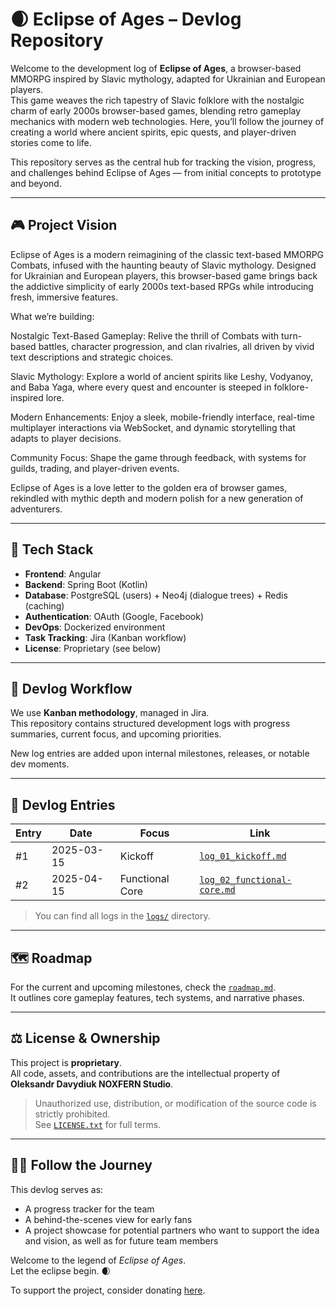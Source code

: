 # 🌒 Eclipse of Ages – Devlog Repository

Welcome to the development log of **Eclipse of Ages**, a browser-based MMORPG inspired by Slavic mythology, adapted for Ukrainian and European players.  
This game weaves the rich tapestry of Slavic folklore with the nostalgic charm of early 2000s browser-based games, blending retro gameplay mechanics with modern web technologies. Here, you’ll follow the journey of creating a world where ancient spirits, epic quests, and player-driven stories come to life.

This repository serves as the central hub for tracking the vision, progress, and challenges behind Eclipse of Ages — from initial concepts to prototype and beyond.

---

## 🎮 Project Vision

Eclipse of Ages is a modern reimagining of the classic text-based MMORPG Combats, infused with the haunting beauty of Slavic mythology. Designed for Ukrainian and European players, this browser-based game brings back the addictive simplicity of early 2000s text-based RPGs while introducing fresh, immersive features.

What we’re building:

Nostalgic Text-Based Gameplay: Relive the thrill of Combats with turn-based battles, character progression, and clan rivalries, all driven by vivid text descriptions and strategic choices.

Slavic Mythology: Explore a world of ancient spirits like Leshy, Vodyanoy, and Baba Yaga, where every quest and encounter is steeped in folklore-inspired lore.

Modern Enhancements: Enjoy a sleek, mobile-friendly interface, real-time multiplayer interactions via WebSocket, and dynamic storytelling that adapts to player decisions.

Community Focus: Shape the game through feedback, with systems for guilds, trading, and player-driven events.

Eclipse of Ages is a love letter to the golden era of browser games, rekindled with mythic depth and modern polish for a new generation of adventurers.

---

## 🔧 Tech Stack

- **Frontend**: Angular  
- **Backend**: Spring Boot (Kotlin)
- **Database**: PostgreSQL (users) + Neo4j (dialogue trees) + Redis (caching)  
- **Authentication**: OAuth (Google, Facebook)  
- **DevOps**: Dockerized environment  
- **Task Tracking**: Jira (Kanban workflow)  
- **License**: Proprietary (see below)

---

## 🔄 Devlog Workflow

We use **Kanban methodology**, managed in Jira.  
This repository contains structured development logs with progress summaries, current focus, and upcoming priorities.

New log entries are added upon internal milestones, releases, or notable dev moments.

---

## 📝 Devlog Entries

| Entry | Date       | Focus                          | Link                           |
|-------|------------|--------------------------------|--------------------------------|
| #1    | 2025-03-15 | Kickoff                        | [`log_01_kickoff.md`](./logs/log_01_kickoff.md)         |
| #2    | 2025-04-15 | Functional Core                | [`log_02_functional-core.md`](./logs/log_02_functional-core.md) |

> You can find all logs in the [`logs/`](./logs) directory.

---

## 🗺 Roadmap

For the current and upcoming milestones, check the [`roadmap.md`](./roadmap.md).  
It outlines core gameplay features, tech systems, and narrative phases.

---

## ⚖️ License & Ownership

This project is **proprietary**.  
All code, assets, and contributions are the intellectual property of **Oleksandr Davydiuk NOXFERN Studio**.

> Unauthorized use, distribution, or modification of the source code is strictly prohibited.  
> See [`LICENSE.txt`](./LICENSE.txt) for full terms.

---

## 🧙‍♂️ Follow the Journey

This devlog serves as:
- A progress tracker for the team
- A behind-the-scenes view for early fans
- A project showcase for potential partners who want to support the idea and vision, as well as for future team members

Welcome to the legend of *Eclipse of Ages*.  
Let the eclipse begin. 🌒


To support the project, consider donating [here](https://buymeacoffee.com/noxfern).
